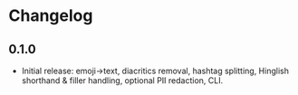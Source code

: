 # Changelog

## 0.1.0
- Initial release: emoji→text, diacritics removal, hashtag splitting,
  Hinglish shorthand & filler handling, optional PII redaction, CLI.
